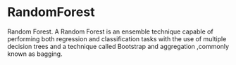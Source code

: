 # RandomForest
Random Forest.
A Random Forest is an ensemble technique capable of performing both regression and classification tasks with the use of multiple decision trees and a technique called Bootstrap and aggregation ,commonly known as bagging.
